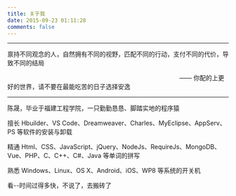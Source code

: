 ```yaml
---
title: 关于我
date: 2015-09-23 01:11:28
comments: false
---
```


<hr style='filter:progid:DXImageTransform.Microsoft.Glow(color=#FF0000,strength=10)' color='#FF0000' size='1' />

禀持不同观念的人，自然拥有不同的视野，匹配不同的行动，支付不同的代价，导致不同的结局

&#8195;&#8195;&#8195;&#8195;&#8195;&#8195;&#8195;&#8195;&#8195;&#8195;&#8195;&#8195;&#8195;&#8195;&#8195;&#8195;&#8195;&#8195;&#8195;&#8195;&#8195;&#8195;&#8195;&#8195;&#8195;&#8195;&#8195;&#8195;—— 你配的上更好的世界，请不要在最能吃苦的日子选择安逸

<hr style='filter:progid:DXImageTransform.Microsoft.Glow(color=#FF0000,strength=10)' color='#FF0000' size='1' />


陈晟，毕业于福建工程学院，一只勤勤恳恳、脚踏实地的程序猿

擅长 Hbuilder、VS Code、Dreamweaver、Charles、MyEclipse、AppServ、PS 等软件的安装与卸载

精通 Html、CSS、JavaScript、jQuery、NodeJs、RequireJs、MongoDB、Vue、PHP、C、C++、C#、Java 等单词的拼写

熟悉 Windows、Linux、OS X、Android、iOS、WP8 等系统的开关机

看--时间过得多快，不说了，去搬砖了
